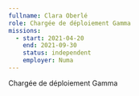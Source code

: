 ```yaml
---
fullname: Clara Oberlé
role: Chargée de déploiement Gamma
missions:
  - start: 2021-04-20
    end: 2021-09-30
    status: independent
    employer: Numa
---
```


Chargée de déploiement Gamma
